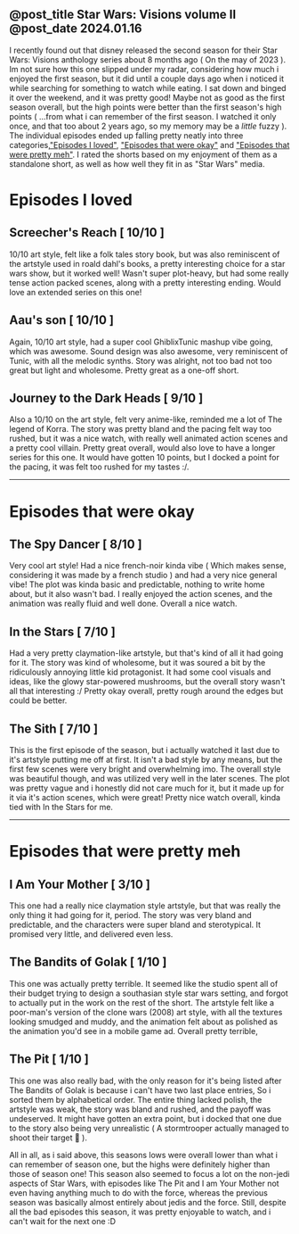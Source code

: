 @post_title Star Wars: Visions volume II
@post_date 2024.01.16
---

I recently found out that disney released the second season for their Star Wars: Visions anthology series about 8 months ago ( On the may of 2023 ). Im not sure how this one slipped under my radar, considering how much i enjoyed the first season, but it did until a couple days ago when i noticed it while searching for something to watch while eating. I sat down and binged it over the weekend, and it was pretty good! Maybe not as good as the first season overall, but the high points were better than the first season's high points ( ...from what i can remember of the first season. I watched it only once, and that too about 2 years ago, so my memory may be a *little* fuzzy ). The individual episodes ended up falling pretty neatly into three categories,["Episodes I loved"](#episodes-i-loved), ["Episodes that were okay"](#episodes-that-were-okay) and ["Episodes that were pretty meh"](#episodes-that-were-pretty-meh). I rated the shorts based on my enjoyment of them as a standalone short, as well as how well they fit in as "Star Wars" media.


# Episodes I loved

## Screecher's Reach [ 10/10 ]

10/10 art style, felt like a folk tales story book, but was also reminiscent of the artstyle used in roald dahl's books, a pretty interesting choice for a star wars show, but it worked well! 
Wasn't super plot-heavy, but had some really tense action packed scenes, along with a pretty interesting ending.
Would love an extended series on this one!

## Aau's son [ 10/10 ]

Again, 10/10 art style, had a super cool GhiblixTunic mashup vibe going, which was awesome. 
Sound design was also awesome, very reminiscent of Tunic, with all the melodic synths.
Story was alright, not too bad not too great but light and wholesome.
Pretty great as a one-off short.

## Journey to the Dark Heads [ 9/10 ]

Also a 10/10 on the art style, felt very anime-like, reminded me a lot of The legend of Korra.
The story was pretty bland and the pacing felt way too rushed, but it was a nice watch, with really well animated action scenes and a pretty cool villain. 
Pretty great overall, would also love to have a longer series for this one.
It would have gotten 10 points, but I docked a point for the pacing, it was felt too rushed for my tastes :/.

---

# Episodes that were okay

## The Spy Dancer [ 8/10 ]

Very cool art style! Had a nice french-noir kinda vibe ( Which makes sense, considering it was made by a french studio ) and had a very nice general vibe! The plot was kinda basic and predictable, nothing to write home about, but it also wasn't bad.
I really enjoyed the action scenes, and the animation was really fluid and well done.
Overall a nice watch. 

## In the Stars [ 7/10 ]

Had a very pretty claymation-like artstyle, but that's kind of all it had going for it. 
The story was kind of wholesome, but it was soured a bit by the ridiculously annoying little kid protagonist. It had some cool visuals and ideas, like the glowy star-powered mushrooms, but the overall story wasn't all that interesting :/
Pretty okay overall, pretty rough around the edges but could be better.

## The Sith [ 7/10 ]

This is the first episode of the season, but i actually watched it last due to it's artstyle putting me off at first. It isn't a bad style by any means, but the first few scenes were very bright and overwhelming imo. The overall style was beautiful though, and was utilized very well in the later scenes.
The plot was pretty vague and i honestly did not care much for it, but it made up for it via it's action scenes, which were great!
Pretty nice watch overall, kinda tied with In the Stars for me.

---

# Episodes that were pretty meh

## I Am Your Mother [ 3/10 ]

This one had a really nice claymation style artstyle, but that was really the only thing it had going for it, period.
The story was very bland and predictable, and the characters were super bland and sterotypical.
It promised very little, and delivered even less.

## The Bandits of Golak [ 1/10 ]

This one was actually pretty terrible. It seemed like the studio spent all of their budget trying to design a southasian style star wars setting, and forgot to actually put in the work on the rest of the short.
The artstyle felt like a poor-man's version of the clone wars (2008) art style, with all the textures looking smudged and muddy, and the animation felt about as polished as the animation you'd see in a mobile game ad.
Overall pretty terrible, 

## The Pit [ 1/10 ]

This one was also really bad, with the only reason for it's being listed after The Bandits of Golak is because i can't have two last place entries, So i sorted them by alphabetical order.
The entire thing lacked polish, the artstyle was weak, the story was bland and rushed, and the payoff was undeserved.
It might have gotten an extra point, but i docked that one due to the story also being very unrealistic ( A stormtrooper actually managed to shoot their target 🤢 ).

All in all, as i said above, this seasons lows were overall lower than what i can remember of season one, but the highs were definitely higher than those of season one! This season also seemed to focus a lot on the non-jedi aspects of Star Wars, with episodes like The Pit and I am Your Mother not even having anything much to do with the force, whereas the previous season was basically almost entirely about jedis and the force. Still, despite all the bad episodes this season, it was pretty enjoyable to watch, and i can't wait for the next one :D
